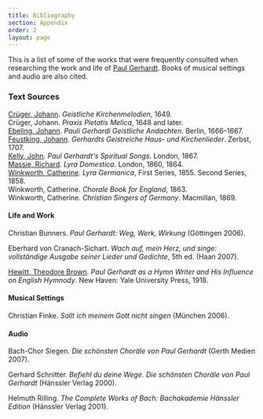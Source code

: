```yaml
---
title: Bibliography
section: Appendix
order: 2
layout: page
---
```


This is a list of some of the works that were frequently consulted when researching the work and life of [Paul Gerhardt](/authors/gerhardt). Books of musical settings and audio are also cited.

### Text Sources

[Crüger, Johann](/authors/crüger). *Geistliche Kirchenmelodien*, 1649.  
Crüger, Johann. *Praxis Pietatis Melica*, 1648 and later.  
[Ebeling, Johann](/authors/ebeling). *Pauli Gerhardi Geistliche Andachten*. Berlin, 1666–1667.  
[Feustking, Johann](/authors/feustking). *Gerhardts Geistreiche Haus- und Kirchenlieder*. Zerbst, 1707.  
[Kelly, John](authors/kelly). *Paul Gerhardt's Spiritual Songs*. London, 1867.  
[Massie, Richard](/authors/massie_r). *Lyra Domestica*. London, 1860, 1864.  
[Winkworth, Catherine](/authors/winkworth). *Lyra Germanica*, First Series, 1855. Second Series, 1858.  
Winkworth, Catherine. *Chorale Book for England*, 1863.  
Winkworth, Catherine. *Christian Singers of Germany*. Macmillan, 1869.

#### **Life and Work**

Christian Bunners. *Paul Gerhardt: Weg, Werk, Wirkung* (Göttingen 2006). 

Eberhard von Cranach-Sichart. *Wach auf, mein Herz, und singe: vollständige Ausgabe seiner Lieder und Gedichte*, 5th ed. (Haan 2007).  

[Hewitt, Theodore Brown](/authors/hewitt). *Paul Gerhardt as a Hymn Writer and His Influence on English Hymnody*. New Haven: Yale University Press, 1918.

#### **Musical Settings**

Christian Finke. *Sollt ich meinem Gott nicht singen* (München 2006).  

#### **Audio**

Bach-Chor Siegen. *Die schönsten Choräle von Paul Gerhardt* (Gerth Medien 2007).

Gerhard Schnitter. *Befiehl du deine Wege. Die schönsten Choräle von Paul Gerhardt* (Hänssler Verlag 2000).

Helmuth Rilling. *The Complete Works of Bach: Bachakademie Hänssler Edition* (Hänssler Verlag 2001). 
